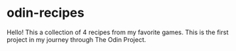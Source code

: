 # odin-recipes

Hello! This a collection of 4 recipes from my favorite games. This is the first project in my journey through The Odin Project.